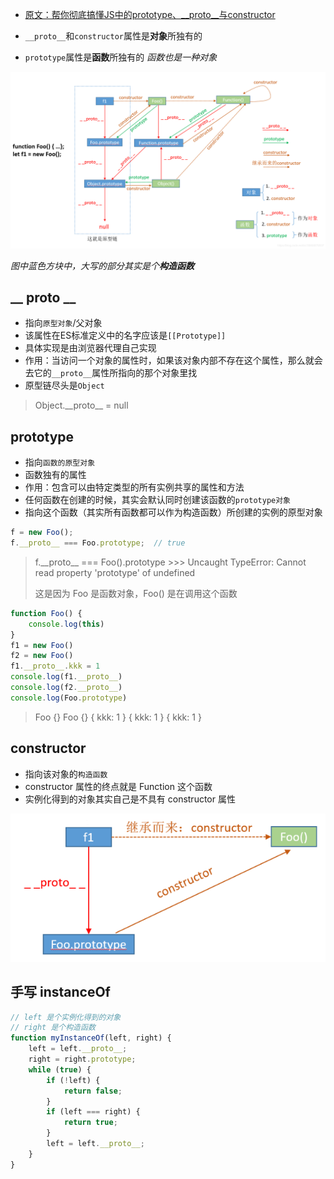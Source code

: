 - [原文：帮你彻底搞懂JS中的prototype、\_\_proto__与constructor](https://blog.csdn.net/cc18868876837/article/details/81211729)

- `__proto__`和`constructor`属性是**对象**所独有的
- `prototype`属性是**函数**所独有的 *函数也是一种对象*

![](../_images/image-20190311194017886.png)

*图中蓝色方块中，大写的部分其实是个**构造函数***

## \_\_ proto __

- 指向`原型对象`/父对象
- 该属性在ES标准定义中的名字应该是`[[Prototype]]`
- 具体实现是由浏览器代理自己实现
- 作用：当访问一个对象的属性时，如果该对象内部不存在这个属性，那么就会去它的`__proto__`属性所指向的那个对象里找
- 原型链尽头是`Object`

> Object.\_\_proto\_\_ = null

## prototype

- 指向`函数的原型对象`
- 函数独有的属性
- 作用：包含可以由特定类型的所有实例共享的属性和方法
- 任何函数在创建的时候，其实会默认同时创建该函数的`prototype对象`
- 指向这个函数（其实所有函数都可以作为构造函数）所创建的实例的原型对象

```javascript
f = new Foo();
f.__proto__ === Foo.prototype;	// true
```

> f.\_\_proto__ === Foo().prototype
> \>\>> Uncaught TypeError: Cannot read property 'prototype' of undefined
>
> 这是因为 Foo 是函数对象，Foo() 是在调用这个函数

```javascript
function Foo() {
	console.log(this)
}
f1 = new Foo()
f2 = new Foo()
f1.__proto__.kkk = 1
console.log(f1.__proto__)
console.log(f2.__proto__)
console.log(Foo.prototype)
```

> Foo {}
> Foo {}
> { kkk: 1 }
> { kkk: 1 }
> { kkk: 1 }

## constructor

- 指向该对象的`构造函数`
- constructor 属性的终点就是 Function 这个函数
- 实例化得到的对象其实自己是不具有 constructor 属性

![](../_images/image-20200717195336828.png)

## 手写 instanceOf

```javascript
// left 是个实例化得到的对象
// right 是个构造函数
function myInstanceOf(left, right) {
    left = left.__proto__;
    right = right.prototype;
    while (true) {
        if (!left) {
            return false;
        }
        if (left === right) {
            return true;
        }
        left = left.__proto__;
    }
}
```

